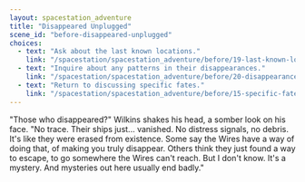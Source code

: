 ```yaml
---
layout: spacestation_adventure
title: "Disappeared Unplugged"
scene_id: "before-disappeared-unplugged"
choices:
  - text: "Ask about the last known locations."
    link: "/spacestation/spacestation_adventure/before/19-last-known-locations/"
  - text: "Inquire about any patterns in their disappearances."
    link: "/spacestation/spacestation_adventure/before/20-disappearance-patterns/"
  - text: "Return to discussing specific fates."
    link: "/spacestation/spacestation_adventure/before/15-specific-fates/"
---
```


"Those who disappeared?" Wilkins shakes his head, a somber look on his face. "No trace. Their ships just... vanished. No distress signals, no debris. It's like they were erased from existence. Some say the Wires have a way of doing that, of making you truly disappear. Others think they just found a way to escape, to go somewhere the Wires can't reach. But I don't know. It's a mystery. And mysteries out here usually end badly."
